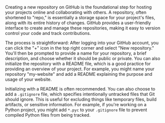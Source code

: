 Creating a new repository on GitHub is the foundational step for hosting your projects online and collaborating with others. A repository, often shortened to "repo," is essentially a storage space for your project's files, along with its entire history of changes. GitHub provides a user-friendly interface to create and manage these repositories, making it easy to version control your code and track contributions.

The process is straightforward: After logging into your GitHub account, you can click the "+" icon in the top right corner and select "New repository." You'll then be prompted to provide a name for your repository, a brief description, and choose whether it should be public or private. You can also initialize the repository with a README file, which is a good practice for providing an overview of your project. For example, you might name your repository "my-website" and add a README explaining the purpose and usage of your website.

Initializing with a README is often recommended. You can also choose to add a `.gitignore` file, which specifies intentionally untracked files that Git should ignore. This is useful for excluding things like temporary files, build artifacts, or sensitive information. For example, if you're working on a Python project, you might add `*.pyc` to your `.gitignore` file to prevent compiled Python files from being tracked.